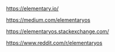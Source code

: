 https://elementary.io/

https://medium.com/elementaryos

https://elementaryos.stackexchange.com/

https://www.reddit.com/r/elementaryos
